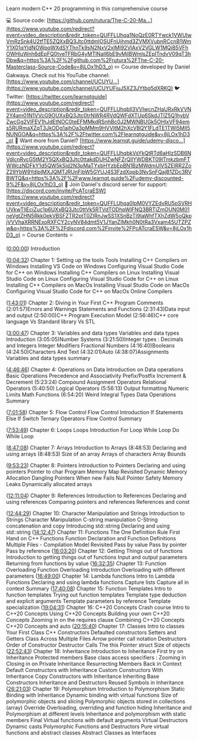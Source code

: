 Learn modern C++ 20 programming in this comprehensive course

 💻 Source code: [https://github.com/rutura/The-C-20-Ma...](https://www.youtube.com/redirect?event=video_description&redir_token=QUFFLUhqa1NoQzE0RTYwck1VWUlwVmRzSnk4U2tfTE5ZQXxBQ3Jtc0ttdmlOSUFnUjhmd3ZVMXVubnRCcnB1WmY1X01qYldNOWpqWXdSYThnTk9sN2NxV2xIMl92VlAxV2VGLW1MQjB5VFhOWHluWnh6dEpFQ0tveTFRbG4yMTlNall6bE9vMjlBWmlsZEpITndvV09qT3hDbw&q=https%3A%2F%2Fgithub.com%2Frutura%2FThe-C-20-Masterclass-Source-Code&v=8jLOx1hD3_o) ✏️ Course developed by Daniel Gakwaya. Check out his YouTube channel: [https://www.youtube.com/channel/UCUYU...](https://www.youtube.com/channel/UCUYUFiuJ5XZ3JYtbq5dXRKQ) 🐦 Twitter: [https://twitter.com/learnqtguide](https://www.youtube.com/redirect?event=video_description&redir_token=QUFFLUhqbll3VVIwcnZHaURxRkVVN2Y4am01N1VVcG9OUXxBQ3Jtc0trNWR4RVdQWFdXTUp6SkdJTlZ5Q1hybVZwcGg2VlFEV1hJdEtNOC0teEFMMkdRSnhBc0J2MWNBUGk5OHIxVF94ems5RURmaXZqT3JkODg1ajhOa3pMMm9HVVltM2hXcVBQY1FLdTE1TWI5Mll5NUNGOA&q=https%3A%2F%2Ftwitter.com%2Flearnqtguide&v=8jLOx1hD3_o) 🔗 Want more from Daniel? [https://www.learnqt.guide/udemy-disco...](https://www.youtube.com/redirect?event=video_description&redir_token=QUFFLUhqbkVsYkQtRTd6aHIzSDB6NVdlcnRvcG5tM2Y5QXxBQ3Jtc0ttakdDUHZwNFZrQllYWDBKT09lTmkzbmFTWWczNDFkY1d5QW5kSjd2N3pMaTYxbHYzbEpBN1BzMWdmUlVSZElRR2ZoZ29YbW9YdlplMXJQMTJRUnFibW5GYUJ4S3FzdXppb3NvSnFQajB1ZDc3RVBWTQ&q=https%3A%2F%2Fwww.learnqt.guide%2Fudemy-discounted-9%2F&v=8jLOx1hD3_o) 🔗 Join Daniel's discord server for support: [https://discord.com/invite/PcATcraESW](https://www.youtube.com/redirect?event=video_description&redir_token=QUFFLUhqa0lpM0VYZEdvRU5pSVRHUVkwTllEcjZuc1p6UXxBQ3Jtc0ttVk5RTVdTODhpWlFNQ3BRTjZmOUN0M01neVgtZHN5Rkk0ekVBSFZTR2ptT0ZIRnJwSS1XSnBzTl9IaWhfTXhZdW5oQkpjVVVhaXRRNExoRXFCY2cyNV84dmt5V1JYanZIMkh0N0tRa3Vxam45UTZPZw&q=https%3A%2F%2Fdiscord.com%2Finvite%2FPcATcraESW&v=8jLOx1hD3_o) ⭐️ Course Contents ⭐ 

([0:00:00](https://www.youtube.com/watch?v=8jLOx1hD3_o&t=0s)) Introduction 

([0:04:32](https://www.youtube.com/watch?v=8jLOx1hD3_o&t=272s)) Chapter 1: Setting up the tools Tools Installing C++ Compilers on Windows Installing VS Code on Windows Configuring Visual Studio Code for C++ on Windows Installing C++ Compilers on Linux Installing Visual Studio Code on Linux Configuring Visual Studio Code for C++ on Linux Installing C++ Compilers on MacOs Installing Visual Studio Code on MacOs Configuring Visual Studio Code for C++ on MacOs Online Compilers 

([1:43:01](https://www.youtube.com/watch?v=8jLOx1hD3_o&t=6181s)) Chapter 2: Diving in Your First C++ Program Comments (2:01:57)Errors and Warnings Statements and Functions (2:31:43)Data input and output (2:50:00)C++ Program Execution Model (2:56:46)C++ core language Vs Standard library Vs STL 

([3:00:47](https://www.youtube.com/watch?v=8jLOx1hD3_o&t=10847s)) Chapter 3: Variables and data types Variables and data types Introduction (3:05:05)Number Systems (3:21:50)Integer types : Decimals and Integers Integer Modifiers Fractional Numbers (4:16:40)Booleans (4:24:50)Characters And Text (4:32:01)Auto (4:38:07)Assignments Variables and data types summary 

([4:46:46](https://www.youtube.com/watch?v=8jLOx1hD3_o&t=17206s)) Chapter 4: Operations on Data Introduction on Data operations Basic Operations Precedence and Associativity Prefix/Postfix Increment & Decrement (5:23:24) Compound Assignment Operators Relational Operators (5:40:50) Logical Operators (5:56:13) Output formatting Numeric Limits Math Functions (6:54:20) Weird Integral Types Data Operations Summary 

([7:01:58](https://www.youtube.com/watch?v=8jLOx1hD3_o&t=25318s)) Chapter 5: Flow Control Flow Control Introduction If Statements Else If Switch Ternary Operators Flow Control Summary 

([7:53:49](https://www.youtube.com/watch?v=8jLOx1hD3_o&t=28429s)) Chapter 6: Loops Loops Introduction For Loop While Loop Do While Loop 

([8:47:08](https://www.youtube.com/watch?v=8jLOx1hD3_o&t=31628s)) Chapter 7: Arrays Introduction to Arrays (8:48:53) Declaring and using arrays (8:48:53) Size of an array Arrays of characters Array Bounds 

([9:53:23](https://www.youtube.com/watch?v=8jLOx1hD3_o&t=35603s)) Chapter 8: Pointers Introduction to Pointers Declaring and using pointers Pointer to char Program Memory Map Revisited Dynamic Memory Allocation Dangling Pointers When new Fails Null Pointer Safety Memory Leaks Dynamically allocated arrays 

([12:11:04](https://www.youtube.com/watch?v=8jLOx1hD3_o&t=43864s)) Chapter 9: References Introduction to References Declaring and using references Comparing pointers and references References and const 

([12:44:29](https://www.youtube.com/watch?v=8jLOx1hD3_o&t=45869s)) Chapter 10: Character Manipulation and Strings Introduction to Strings Character Manipulation C-string manipulation C-String concatenation and copy Introducing std::string Declaring and using std::string ([14:12:47](https://www.youtube.com/watch?v=8jLOx1hD3_o&t=51167s)) Chapter 11: Functions The One Definition Rule First Hand on C++ Functions Function Declaration and Function Definitions Multiple Files - Compilation Model Revisited Pass by value Pass by pointer Pass by reference ([16:03:20](https://www.youtube.com/watch?v=8jLOx1hD3_o&t=57800s)) Chapter 12: Getting Things out of functions Introduction to getting things out of functions Input and output parameters Returning from functions by value ([16:32:35](https://www.youtube.com/watch?v=8jLOx1hD3_o&t=59555s)) Chapter 13: Function Overloading Function Overloading Introduction Overloading with different parameters ([16:49:00](https://www.youtube.com/watch?v=8jLOx1hD3_o&t=60540s)) Chapter 14: Lambda functions Intro to Lambda Functions Declaring and using lambda functions Capture lists Capture all in context Summary ([17:40:08](https://www.youtube.com/watch?v=8jLOx1hD3_o&t=63608s)) Chapter 15: Function Templates Intro to function templates Trying out function templates Template type deduction and explicit arguments Template parameters by reference Template specialization ([19:04:31](https://www.youtube.com/watch?v=8jLOx1hD3_o&t=68671s)) Chapter 16: C++20 Concepts Crash course Intro to C++20 Concepts Using C++20 Concepts Building your own C++20 Concepts Zooming in on the requires clause Combining C++20 Concepts C++20 Concepts and auto ([20:15:40](https://www.youtube.com/watch?v=8jLOx1hD3_o&t=72940s)) Chapter 17: Classes Intro to classes Your First Class C++ Constructors Defaulted constructors Setters and Getters Class Across Multiple Files Arrow pointer call notation Destructors Order of Constructor Destructor Calls The this Pointer struct Size of objects ([22:52:43](https://www.youtube.com/watch?v=8jLOx1hD3_o&t=82363s)) Chapter 18: Inheritance Introduction to Inheritance First try on Inheritance Protected members Base class access specifiers : Zooming in Closing in on Private Inheritance Resurrecting Members Back in Context Default Constructors with Inheritance Custom Constructors With Inheritance Copy Constructors with Inheritance Inheriting Base Constructors Inheritance and Destructors Reused Symbols in Inheritance ([26:21:03](https://www.youtube.com/watch?v=8jLOx1hD3_o&t=94863s)) Chapter 19: Polymorphism Introduction to Polymorphism Static Binding with Inheritance Dynamic binding with virtual functions Size of polymorphic objects and slicing Polymorphic objects stored in collections (array) Override Overloading, overriding and function hiding Inheritance and Polymorphism at different levels Inheritance and polymorphism with static members Final Virtual functions with default arguments Virtual Destructors Dynamic casts Polymorphic Functions and Destructors Pure virtual functions and abstract classes Abstract Classes as Interfaces